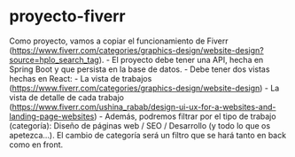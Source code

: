 # proyecto-fiverr

Como proyecto, vamos a copiar el funcionamiento de
Fiverr (https://www.fiverr.com/categories/graphics-design/website-design?source=hplo_search_tag). - El proyecto debe
tener una API, hecha en Spring Boot y que persista en la base de datos. - Debe tener dos vistas hechas en React:     -
La vista de trabajos (https://www.fiverr.com/categories/graphics-design/website-design)     - La vista de detalle de
cada trabajo (https://www.fiverr.com/ushina_rabab/design-ui-ux-for-a-websites-and-landing-page-websites) - Además,
podremos filtrar por el tipo de trabajo (categoría): Diseño de páginas web / SEO / Desarrollo (y todo lo que os
apetezca…). El cambio de categoría será un filtro que se hará tanto en back como en front.
